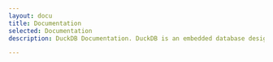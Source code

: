 ```yaml
---
layout: docu  
title: Documentation  
selected: Documentation  
description: DuckDB Documentation. DuckDB is an embedded database designed to execute analytical SQL queries fast while embedded in another process. 

---
```


<div id="docusitemaphere"></div>
